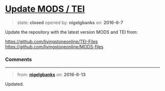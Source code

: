 # [Update MODS / TEI](https://github.com/livingstoneonline/livingstoneonline/issues/52)

> state: **closed** opened by: **nigelgbanks** on: **2016-6-7**

Update the repository with the latest version MODS and TEI from:

https://github.com/livingstoneonline/TEI-Files
https://github.com/livingstoneonline/MODS-files


### Comments

---
> from: [**nigelgbanks**](https://github.com/livingstoneonline/livingstoneonline/issues/52#issuecomment-225610412) on: **2016-6-13**

Updated.

